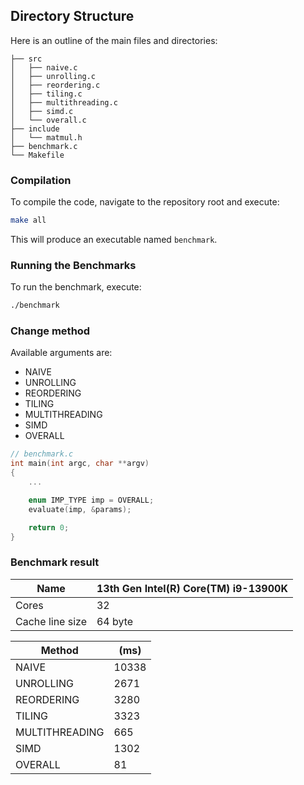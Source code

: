 ## Directory Structure
Here is an outline of the main files and directories:
```ccs
├── src
│   ├── naive.c
│   ├── unrolling.c
│   ├── reordering.c
│   ├── tiling.c
│   ├── multithreading.c
│   ├── simd.c
│   └── overall.c
├── include
│   └── matmul.h
├── benchmark.c
└── Makefile
```

### Compilation
To compile the code, navigate to the repository root and execute:

```bash
make all
```
This will produce an executable named `benchmark`.

### Running the Benchmarks
To run the benchmark, execute:

```bash
./benchmark
```
### Change method

Available arguments are: 
- NAIVE
- UNROLLING
- REORDERING
- TILING
- MULTITHREADING
- SIMD
- OVERALL

```c
// benchmark.c
int main(int argc, char **argv)
{
    ...

    enum IMP_TYPE imp = OVERALL;
    evaluate(imp, &params);

    return 0;
}
```

### Benchmark result

| Name              | 13th Gen Intel(R) Core(TM) i9-13900K  |
| -----------       | -----------                           |
| Cores             | 32                                    |
| Cache line size   | 64 byte                               |


| Method            | (ms)          |
| -----------       | -----------   |
| NAIVE             | 10338         |
| UNROLLING         | 2671          |
| REORDERING        | 3280          |
| TILING            | 3323          |
| MULTITHREADING    | 665           |
| SIMD              | 1302          |
| OVERALL           | 81            |



